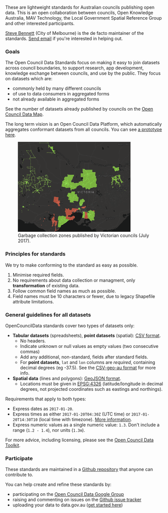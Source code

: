 These are lightweight standards for Australian councils publishing open data. This is an open collaboration between councils, Open Knowledge Australia, MAV Technology, the Local Government Spatial Reference Group and other interested participants. 

[Steve Bennett](http://stevebennett.me) (City of Melbourne) is the de facto maintainer of the standards. [Send email](mailto:stevage@gmail.com) if you're interested in helping out.

### Goals

The Open Council Data Standards focus on making it easy to join datasets across council boundaries, to support research, app development, knowledge exchange between councils, and use by the public. They focus on datasets which are:

- commonly held by many different councils
- of use to data consumers in aggregated forms
- not already available in aggregated forms

See the number of datasets already published by councils on the [Open Council Data Map](http://map.opencouncildata.org).

The long term vision is an Open Council Data Platform, which automatically aggregates conformant datasets from all councils. You can see [a prototype here](https://opencouncildata.github.io/Datasite).

<figure>
<img src="images/garbage-zones-aggregated.png" style="width:357px;height:285px;">
<figcaption>Garbage collection zones published by Victorian councils (July 2017).</figcaption>
</figure>

<!-- <iframe width='100%' height='480' frameborder='0'
src='https://stevage.cartodb.com/viz/43494ef2-61f3-11e5-a667-0e4fddd5de28/embed_map'
allowfullscreen webkitallowfullscreen mozallowfullscreen oallowfullscreen msallowfullscreen>
</iframe>
 -->

### Principles for standards
We try to make conforming to the standard as easy as possible.

1. Minimise required fields.
2. No requirements about data collection or managment, only **transformation** of existing data.
3. Follow common field names as much as possible.
4. Field names must be 10 characters or fewer, due to legacy Shapefile attribute limitations.

### General guidelines for all datasets

OpenCouncilData standards cover two types of datasets only:

* **Tabular datasets** (spreadsheets), **point datasets** (spatial): [CSV format](http://frictionlessdata.io/guides/csv/).
    - No headers.
    - Indicate unknown or null values as empty values (two consecutive commas)
    - Add any additional, non-standard, fields after standard fields.
    - For **point datasets**, `lat` and `lon` columns are *required*, containing decimal degrees (eg -37.5). See the [CSV-geo-au format](https://github.com/NICTA/nationalmap/wiki/csv-geo-au) for more info.
* **Spatial data** (lines and polygons): [GeoJSON format](http://geojson.org/geojson-spec.html).
    - Locations must be given in [EPSG:4326](http://spatialreference.org/ref/epsg/wgs-84/) (latitude/longitude in decimal degrees, not projected coordinates such as eastings and northings).

Requirements that apply to both types:

* Express dates as `2017-01-20`. 
* Express times as either `2017-01-20T04:30Z` (UTC time) or `2017-01-20T14:30T10` (local time with timezone). [More information](https://en.wikipedia.org/wiki/ISO_8601).
* Express numeric values as a single numeric value: `1.3`. Don't include a range (`1.2 - 1.4`), nor units (`1.3m`).

For more advice, including licensing, please see the [Open Council Data Toolkit](http://opencouncildata.org).

### Participate

These standards are maintained in a [Github repository](http://github.com/OpenCouncilData/open-council-data) that anyone can contribute to.

You can help create and refine these standards by:

* participating on the [Open Council Data Google Group](https://groups.google.com/forum/#!forum/opencouncildata)
* raising and commenting on issues on the [Github issue tracker](https://github.com/OpenCouncilData/open-council-data/issues)
* uploading your data to data.gov.au ([get started here](http://opencouncildata.org))
